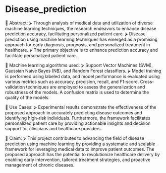 # Disease_prediction
 Abstract:
⮚ Through analysis of medical data and utilization of diverse machine learning techniques, the
research endeavors to enhance disease prediction accuracy, facilitating personalized patient
care.
⮚ Disease prediction using machine learning techniques has emerged as a promising approach for early
diagnosis, prognosis, and personalized treatment in healthcare.
⮚ The primary objective is to enhance prediction accuracy and facilitate personalized patient care.

 Machine learning algorithms used:
⮚ Support Vector Machines (SVM), Gaussian Naive Bayes (NB), and Random Forest classifiers.
⮚ Model training is performed using labeled data, and model performance is evaluated using various metrics
such as accuracy, precision, recall, and F1-score. Cross-validation techniques are employed to assess the
generalization and robustness of the models. A confusion matrix is used to determine the quality of the models.

 Use Cases:
⮚ Experimental results demonstrate the effectiveness of the proposed approach in accurately predicting
disease outcomes and identifying high-risk individuals. Furthermore, the framework facilitates personalized
patient care by providing actionable insights and decision support for clinicians and healthcare providers.

 Claim:
⮚ This project contributes to advancing the field of disease prediction using machine learning by providing a
systematic and scalable framework for leveraging medical data to improve patient outcomes. The proposed
approach has the potential to revolutionize healthcare delivery by enabling early intervention, tailored
treatment strategies, and proactive management of chronic diseases.
